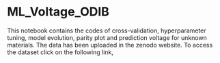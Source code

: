 # ML_Voltage_ODIB

This notebook contains the codes of cross-validation, hyperparameter tuning, model evolution, parity plot and prediction voltage for unknown materials. The data has been uploaded in the zenodo website. To access the dataset click on the following link,

